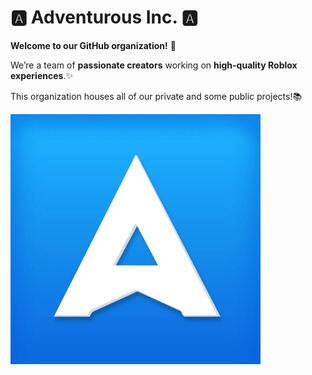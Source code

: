 # 🅰️ Adventurous Inc. 🅰️

**Welcome to our GitHub organization!** 👋

We’re a team of **passionate creators** working on **high-quality Roblox experiences**.✨

This organization houses all of our private and some public projects!📚

<img src="../logo.png" alt="Logo" style="width: 400px; height: auto;" />
